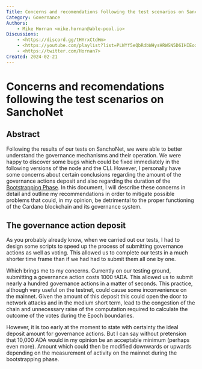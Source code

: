```yaml
---
Title: Concerns and recomendations following the test scenarios on SanchoNet
Category: Governance
Authors:
    - Mike Hornan <mike.hornan@able-pool.io>
Discussions:
    - <https://discord.gg/tHYrxCtdHm>
    - <https://youtube.com/playlist?list=PLWYf5eQbRdbWHysHRWSN5D6IHIEoxMl3H&si=kJ4P8HuERWiQbCli>
    - <https://twitter.com/Hornan7>
Created: 2024-02-21
---
```

# Concerns and recomendations following the test scenarios on SanchoNet

## Abstract

Following the results of our tests on SanchoNet, we were able to better understand the governance mechanisms and their operation. 
We were happy to discover some bugs which could be fixed immediately in the following versions of the node and the CLI. 
However, I personally have some concerns about certain conclusions regarding the amount of the governance actions deposit and also 
regarding the duration of the [Bootstrapping Phase](https://github.com/Hornan7/CIPs/tree/master/CIP-1694#bootstrapping-phase). In this document, 
I will describe these concerns in detail and outline my recommendations in order to mitigate possible problems that could, 
in my opinion, be detrimental to the proper functioning of the Cardano blockchain and its governance system.

## The governance action deposit 

As you probably already know, when we carried out our tests, I had to design some scripts to speed up the process of submitting governance 
actions as well as voting. This allowed us to complete our tests in a much shorter time frame than if we had had to submit them all one by one.

Which brings me to my concerns. Currently on our testing ground, submitting a governance action costs 1000 tADA. This allowed us to submit 
nearly a hundred governance actions in a matter of seconds. This practice, although very useful on the testnet, could cause some inconvenience 
on the mainnet. Given the amount of this deposit this could open the door to network attacks and in the medium short term, lead to the 
congestion of the chain and unnecessary raise of the computation required to calculate the outcome of the votes during the Epoch boundaries.

However, it is too early at the moment to state with certainty the ideal deposit amount for governance actions. But I can say without pretension
that 10,000 ADA would in my opinion be an acceptable minimum (perhaps even more). Amount which could then be modified downwards or upwards depending
on the measurement of activity on the mainnet during the bootstrapping phase.
